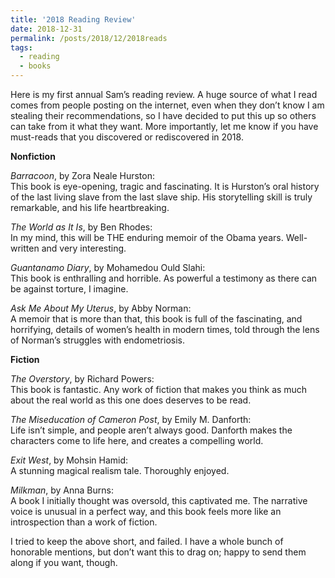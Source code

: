 ```yaml
---
title: '2018 Reading Review'
date: 2018-12-31
permalink: /posts/2018/12/2018reads
tags:
  - reading
  - books
---
```


Here is my first annual Sam’s reading review. A huge source of what I read comes from people posting on the internet, even when they don’t know I am stealing their recommendations, so I have decided to put this up so others can take from it what they want. More importantly, let me know if you have must-reads that you discovered or rediscovered in 2018. 

**Nonfiction**

_Barracoon_, by Zora Neale Hurston:\
This book is eye-opening, tragic and fascinating. It is Hurston’s oral history of the last living slave from the last slave ship. His storytelling skill is truly remarkable, and his life heartbreaking. 

_The World as It Is_, by Ben Rhodes:\
In my mind, this will be THE enduring memoir of the Obama years. Well-written and very interesting. 

_Guantanamo Diary_, by Mohamedou Ould Slahi:\
This book is enthralling and horrible. As powerful a testimony as there can be against torture, I imagine.

_Ask Me About My Uterus_, by Abby Norman:\
A memoir that is more than that, this book is full of the fascinating, and horrifying, details of women’s health in modern times, told through the lens of Norman’s struggles with endometriosis. 

**Fiction** 

_The Overstory_, by Richard Powers:\
This book is fantastic. Any work of fiction that makes you think as much about the real world as this one does deserves to be read. 

_The Miseducation of Cameron Post_, by Emily M. Danforth:\
Life isn’t simple, and people aren’t always good. Danforth makes the characters come to life here, and creates a compelling world. 

_Exit West_, by Mohsin Hamid:\
A stunning magical realism tale. Thoroughly enjoyed.

_Milkman_, by Anna Burns:\
A book I initially thought was oversold, this captivated me. The narrative voice is unusual in a perfect way, and this book feels more like an introspection than a work of fiction. 

I tried to keep the above short, and failed. I have a whole bunch of honorable mentions, but don’t want this to drag on; happy to send them along if you want, though.
